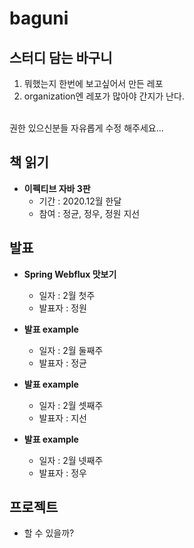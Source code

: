 # baguni
## 스터디 담는 바구니
1. 뭐했는지 한번에 보고싶어서 만든 레포
2. organization엔 레포가 많아야 간지가 난다.
<br>
권한 있으신분들 자유롭게 수정 해주세요...

## 책 읽기
- **이펙티브 자바 3판**
  - 기간 : 2020.12월 한달
  - 참여 : 정균, 정우, 정원 지선


## 발표
- **Spring Webflux 맛보기**
  - 일자 : 2월 첫주
  - 발표자 : 정원
  
- **발표 example**
  - 일자 : 2월 둘째주
  - 발표자 : 정균

- **발표 example**
  - 일자 : 2월 셋째주
  - 발표자 : 지선
  
- **발표 example**
  - 일자 : 2월 넷째주
  - 발표자 : 정우


## 프로젝트
- 할 수 있을까?
